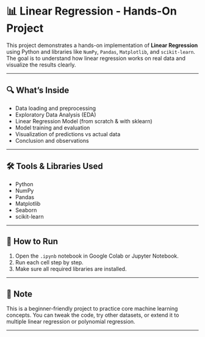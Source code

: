 # 📊 Linear Regression - Hands-On Project

This project demonstrates a hands-on implementation of **Linear Regression** using Python and libraries like `NumPy`, `Pandas`, `Matplotlib`, and `scikit-learn`. The goal is to understand how linear regression works on real data and visualize the results clearly.

---

## 🔍 What’s Inside

- Data loading and preprocessing  
- Exploratory Data Analysis (EDA)  
- Linear Regression Model (from scratch & with sklearn)  
- Model training and evaluation  
- Visualization of predictions vs actual data  
- Conclusion and observations  

---

## 🛠️ Tools & Libraries Used

- Python
- NumPy
- Pandas
- Matplotlib
- Seaborn
- scikit-learn

---

## 🚀 How to Run

1. Open the `.ipynb` notebook in Google Colab or Jupyter Notebook.
2. Run each cell step by step.
3. Make sure all required libraries are installed.

---

## 📌 Note

This is a beginner-friendly project to practice core machine learning concepts. You can tweak the code, try other datasets, or extend it to multiple linear regression or polynomial regression.

---


